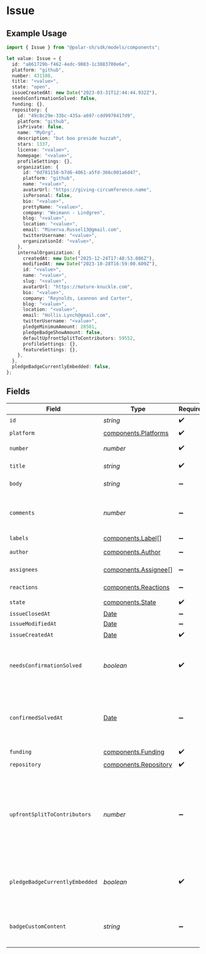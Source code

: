 # Issue

## Example Usage

```typescript
import { Issue } from "@polar-sh/sdk/models/components";

let value: Issue = {
  id: "a861729b-f462-4edc-9083-1c3883700e6e",
  platform: "github",
  number: 431108,
  title: "<value>",
  state: "open",
  issueCreatedAt: new Date("2023-03-31T12:44:44.932Z"),
  needsConfirmationSolved: false,
  funding: {},
  repository: {
    id: "49c8c29e-33bc-435a-a697-cdd9970417d9",
    platform: "github",
    isPrivate: false,
    name: "MyOrg",
    description: "but boo preside huzzah",
    stars: 1337,
    license: "<value>",
    homepage: "<value>",
    profileSettings: {},
    organization: {
      id: "0d781158-b7d6-4061-a5fd-366c001a6d47",
      platform: "github",
      name: "<value>",
      avatarUrl: "https://giving-circumference.name",
      isPersonal: false,
      bio: "<value>",
      prettyName: "<value>",
      company: "Weimann - Lindgren",
      blog: "<value>",
      location: "<value>",
      email: "Minerva.Russel13@gmail.com",
      twitterUsername: "<value>",
      organizationId: "<value>",
    },
    internalOrganization: {
      createdAt: new Date("2025-12-24T17:48:53.086Z"),
      modifiedAt: new Date("2023-10-28T16:59:00.609Z"),
      id: "<value>",
      name: "<value>",
      slug: "<value>",
      avatarUrl: "https://mature-knuckle.com",
      bio: "<value>",
      company: "Reynolds, Leannon and Carter",
      blog: "<value>",
      location: "<value>",
      email: "Hollis.Lynch@gmail.com",
      twitterUsername: "<value>",
      pledgeMinimumAmount: 28501,
      pledgeBadgeShowAmount: false,
      defaultUpfrontSplitToContributors: 59552,
      profileSettings: {},
      featureSettings: {},
    },
  },
  pledgeBadgeCurrentlyEmbedded: false,
};
```

## Fields

| Field                                                                                                         | Type                                                                                                          | Required                                                                                                      | Description                                                                                                   |
| ------------------------------------------------------------------------------------------------------------- | ------------------------------------------------------------------------------------------------------------- | ------------------------------------------------------------------------------------------------------------- | ------------------------------------------------------------------------------------------------------------- |
| `id`                                                                                                          | *string*                                                                                                      | :heavy_check_mark:                                                                                            | N/A                                                                                                           |
| `platform`                                                                                                    | [components.Platforms](../../models/components/platforms.md)                                                  | :heavy_check_mark:                                                                                            | N/A                                                                                                           |
| `number`                                                                                                      | *number*                                                                                                      | :heavy_check_mark:                                                                                            | GitHub #number                                                                                                |
| `title`                                                                                                       | *string*                                                                                                      | :heavy_check_mark:                                                                                            | GitHub issue title                                                                                            |
| `body`                                                                                                        | *string*                                                                                                      | :heavy_minus_sign:                                                                                            | GitHub issue body                                                                                             |
| `comments`                                                                                                    | *number*                                                                                                      | :heavy_minus_sign:                                                                                            | Number of GitHub comments made on the issue                                                                   |
| `labels`                                                                                                      | [components.Label](../../models/components/label.md)[]                                                        | :heavy_minus_sign:                                                                                            | N/A                                                                                                           |
| `author`                                                                                                      | [components.Author](../../models/components/author.md)                                                        | :heavy_minus_sign:                                                                                            | GitHub author                                                                                                 |
| `assignees`                                                                                                   | [components.Assignee](../../models/components/assignee.md)[]                                                  | :heavy_minus_sign:                                                                                            | GitHub assignees                                                                                              |
| `reactions`                                                                                                   | [components.Reactions](../../models/components/reactions.md)                                                  | :heavy_minus_sign:                                                                                            | GitHub reactions                                                                                              |
| `state`                                                                                                       | [components.State](../../models/components/state.md)                                                          | :heavy_check_mark:                                                                                            | N/A                                                                                                           |
| `issueClosedAt`                                                                                               | [Date](https://developer.mozilla.org/en-US/docs/Web/JavaScript/Reference/Global_Objects/Date)                 | :heavy_minus_sign:                                                                                            | N/A                                                                                                           |
| `issueModifiedAt`                                                                                             | [Date](https://developer.mozilla.org/en-US/docs/Web/JavaScript/Reference/Global_Objects/Date)                 | :heavy_minus_sign:                                                                                            | N/A                                                                                                           |
| `issueCreatedAt`                                                                                              | [Date](https://developer.mozilla.org/en-US/docs/Web/JavaScript/Reference/Global_Objects/Date)                 | :heavy_check_mark:                                                                                            | N/A                                                                                                           |
| `needsConfirmationSolved`                                                                                     | *boolean*                                                                                                     | :heavy_check_mark:                                                                                            | If a maintainer needs to mark this issue as solved                                                            |
| `confirmedSolvedAt`                                                                                           | [Date](https://developer.mozilla.org/en-US/docs/Web/JavaScript/Reference/Global_Objects/Date)                 | :heavy_minus_sign:                                                                                            | If this issue has been marked as confirmed solved through Polar                                               |
| `funding`                                                                                                     | [components.Funding](../../models/components/funding.md)                                                      | :heavy_check_mark:                                                                                            | N/A                                                                                                           |
| `repository`                                                                                                  | [components.Repository](../../models/components/repository.md)                                                | :heavy_check_mark:                                                                                            | N/A                                                                                                           |
| `upfrontSplitToContributors`                                                                                  | *number*                                                                                                      | :heavy_minus_sign:                                                                                            | Share of rewrads that will be rewarded to contributors of this issue. A number between 0 and 100 (inclusive). |
| `pledgeBadgeCurrentlyEmbedded`                                                                                | *boolean*                                                                                                     | :heavy_check_mark:                                                                                            | If this issue currently has the Polar badge SVG embedded                                                      |
| `badgeCustomContent`                                                                                          | *string*                                                                                                      | :heavy_minus_sign:                                                                                            | Optional custom badge SVG promotional content                                                                 |